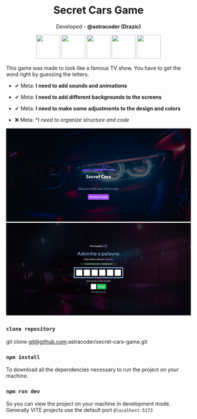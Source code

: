 <h1 align="center">Secret Cars Game</h1>
<p align="center">Developed - <b>@astracoder (Drazic)</b></p>

<p align="center">
  <img width="65" height="65" src="https://cdn.jsdelivr.net/gh/devicons/devicon/icons/html5/html5-original.svg" /> 
  <img width="65" height="65" src="https://cdn.jsdelivr.net/gh/devicons/devicon/icons/css3/css3-original.svg" />     
  <img width="65" height="65" src="https://cdn.jsdelivr.net/gh/devicons/devicon/icons/javascript/javascript-original.svg" />
  <img width="65" height="65" src="https://cdn.jsdelivr.net/gh/devicons/devicon/icons/react/react-original.svg" />
  <img width="65" height="65" src="https://cdn.jsdelivr.net/gh/devicons/devicon/icons/tailwindcss/tailwindcss-plain.svg" />
</p>

<p>
  This game was made to look like a famous TV show. You have to get the word right by guessing the letters.
</p>

- ✔ Meta: **I need to add sounds and animations**

- ✔ Meta: **I need to add different backgrounds to the screens**

- ✔ Meta: **I need to make some adjustments to the design and colors**

- ❌ Meta: **I need to organize structure and code*

<img src="/wallpaper.png">
<img src="/wallpaper2.png">

### `clone repository`

git clone git@github.com:astracoder/secret-cars-game.git
 
### `npm install`

To download all the dependencies necessary to run the project on your machine.

### `npm run dev`

So you can view the project on your machine in development mode. <br>
Generally VITE projects use the default port `@localhost:5173`
